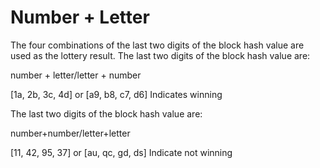 # Number + Letter

The four combinations of the last two digits of the block hash value are used as the lottery result. The last two digits of the block hash value are:

number + letter/letter + number

\[1a, 2b, 3c, 4d] or \[a9, b8, c7, d6] Indicates winning&#x20;





The last two digits of the block hash value are:

number+number/letter+letter

\[11, 42, 95, 37] or \[au, qc, gd, ds] Indicate not winning





